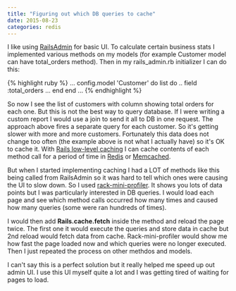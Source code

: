 ```yaml
---
title: "Figuring out which DB queries to cache"
date: 2015-08-23
categories: redis
---
```


I like using [RailsAdmin](https://github.com/sferik/rails_admin) for basic UI.  To calculate certain business stats I implemented various methods on my models (for example Customer model can have total_orders method).  Then in my rails_admin.rb initializer I can do this:

{% highlight ruby %}
...
config.model 'Customer' do
  list do
    ..
    field :total_orders
    ...
  end
end
...
{% endhighlight %}

So now I see the list of customers with column showing total orders for each one.  But this is not the best way to query database.  If I were writing a custom report I would use a join to send it all to DB in one request.  The approach above fires a separate query for each customer.  So it's getting slower with more and more customers.  Fortunately this data does not change too often (the example above is not what I actually have) so it's OK to cache it.  With [Rails low-level caching](http://guides.rubyonrails.org/caching_with_rails.html#low-level-caching) I can cache contents of each method call for a period of time in [Redis](http://redis.io) or [Memcached](http://memcached.org).

But when I started implementing caching I had a LOT of methods like this being called from RailsAdmin so it was hard to tell which ones were causing the UI to slow down.  So I used [rack-mini-profiler](https://github.com/MiniProfiler/rack-mini-profiler).  It shows you lots of data points but I was particularly interested in DB queries.  I would load each page and see which method calls occurred how many times and caused how many queries (some were ran hundreds of times).

I would then add **Rails.cache.fetch** inside the method and reload the page twice.  The first one it would execute the queries and store data in cache but 2nd reload would fetch data from cache.  Rack-mini-profiler would show me how fast the page loaded now and which queries were no longer executed.  Then I just repeated the process on other methdos and models.

I can't say this is a perfect solution but it really helped me speed up out admin UI.  I use this UI myself quite a lot and I was getting tired of waiting for pages to load.